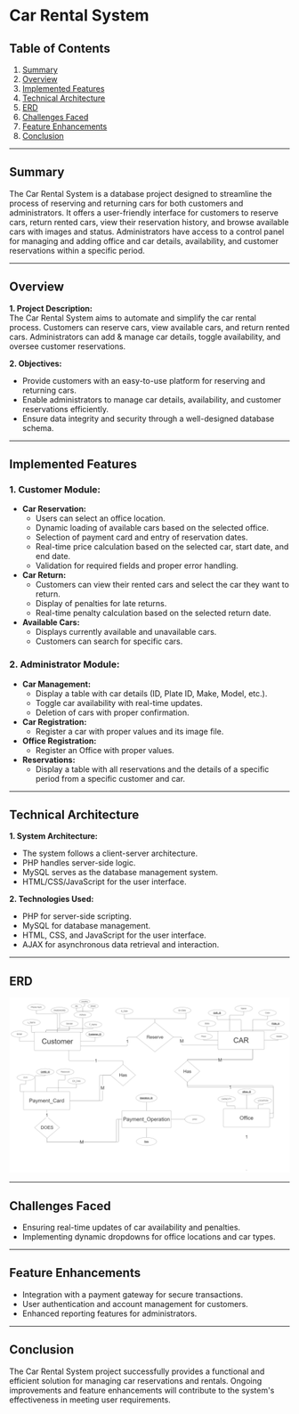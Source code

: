 # Car Rental System

## Table of Contents

1. [Summary](#summary)
2. [Overview](#overview)
3. [Implemented Features](#implemented-features)
4. [Technical Architecture](#technical-architecture)
5. [ERD](#erd)
6. [Challenges Faced](#challenges-faced)
7. [Feature Enhancements](#feature-enhancements)
8. [Conclusion](#conclusion)

---

## Summary

The Car Rental System is a database project designed to streamline the process of reserving and returning cars for both customers and administrators. It offers a user-friendly interface for customers to reserve cars, return rented cars, view their reservation history, and browse available cars with images and status. Administrators have access to a control panel for managing and adding office and car details, availability, and customer reservations within a specific period.

---

## Overview

**1. Project Description:**  
The Car Rental System aims to automate and simplify the car rental process. Customers can reserve cars, view available cars, and return rented cars. Administrators can add & manage car details, toggle availability, and oversee customer reservations.

**2. Objectives:**

- Provide customers with an easy-to-use platform for reserving and returning cars.
- Enable administrators to manage car details, availability, and customer reservations efficiently.
- Ensure data integrity and security through a well-designed database schema.

---

## Implemented Features

### 1. Customer Module:

- **Car Reservation:**
  - Users can select an office location.
  - Dynamic loading of available cars based on the selected office.
  - Selection of payment card and entry of reservation dates.
  - Real-time price calculation based on the selected car, start date, and end date.
  - Validation for required fields and proper error handling.
- **Car Return:**
  - Customers can view their rented cars and select the car they want to return.
  - Display of penalties for late returns.
  - Real-time penalty calculation based on the selected return date.
- **Available Cars:**
  - Displays currently available and unavailable cars.
  - Customers can search for specific cars.

### 2. Administrator Module:

- **Car Management:**
  - Display a table with car details (ID, Plate ID, Make, Model, etc.).
  - Toggle car availability with real-time updates.
  - Deletion of cars with proper confirmation.
- **Car Registration:**
  - Register a car with proper values and its image file.
- **Office Registration:**
  - Register an Office with proper values.
- **Reservations:**
  - Display a table with all reservations and the details of a specific period from a specific customer and car.

---

## Technical Architecture

**1. System Architecture:**

- The system follows a client-server architecture.
- PHP handles server-side logic.
- MySQL serves as the database management system.
- HTML/CSS/JavaScript for the user interface.

**2. Technologies Used:**

- PHP for server-side scripting.
- MySQL for database management.
- HTML, CSS, and JavaScript for the user interface.
- AJAX for asynchronous data retrieval and interaction.

---

## ERD

![Car Rental System ERD](imgs/ERD.png)

---

## Challenges Faced

- Ensuring real-time updates of car availability and penalties.
- Implementing dynamic dropdowns for office locations and car types.

---

## Feature Enhancements

- Integration with a payment gateway for secure transactions.
- User authentication and account management for customers.
- Enhanced reporting features for administrators.

---

## Conclusion

The Car Rental System project successfully provides a functional and efficient solution for managing car reservations and rentals. Ongoing improvements and feature enhancements will contribute to the system's effectiveness in meeting user requirements.
